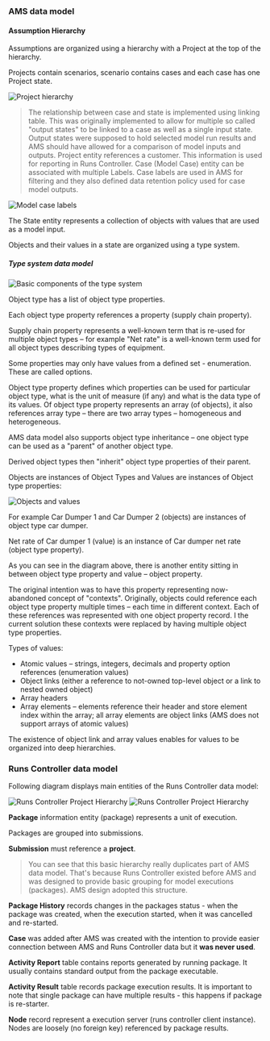 ### AMS data model

#### Assumption Hierarchy

Assumptions are organized using a hierarchy with a Project at the top of the hierarchy.

Projects contain scenarios, scenario contains cases and each case has one Project state.

<!-- ![Project hierarchy](DataModels/ProjectHierarchy.png) -->
![Project hierarchy](https://raw.githubusercontent.com/dusan-tkac/documentation/master/structurizr/Documentation/DataModels/ProjectHierarchy.png)

> The relationship between case and state is implemented using linking table.
> This was originally implemented to allow for multiple so called "output states" to be linked to a case as well as a single input state.  Output states were supposed to hold selected model run results and AMS should have allowed for a comparison of model inputs and outputs.
> Project entity references a customer. This information is used for reporting in Runs Controller.
> Case (Model Case) entity can be associated with multiple Labels. Case labels are used in AMS for filtering and they also defined data retention policy used for case model outputs.

<!-- ![Model case labels](DataModels/CaseLabels.png) -->
![Model case labels](https://raw.githubusercontent.com/dusan-tkac/documentation/master/structurizr/Documentation/DataModels/CaseLabels.png)

The State entity represents a collection of objects with values that are used as a model input.

Objects and their values in a state are organized using a type system.

##### Type system data model

<!-- ![Basic components of the type system](DataModels/ObjectTypeSystem.png) -->
![Basic components of the type system](https://raw.githubusercontent.com/dusan-tkac/documentation/master/structurizr/Documentation/DataModels/ObjectTypeSystem.png)

Object type has a list of object type properties.

Each object type property references a property (supply chain property).

Supply chain property represents a well-known term that is re-used for multiple object types – for example "Net rate" is a well-known term used for all object types describing types of equipment.

Some properties may only have values from a defined set - enumeration. These are called options.

Object type property defines which properties can be used for particular object type, what is the unit of measure (if any) and what is the data type of its values.
Of object type property represents an array (of objects), it also references array type – there are two array types – homogeneous and heterogeneous.

AMS data model also supports object type inheritance – one object type can be used as a "parent" of another object type.

Derived object types then "inherit" object type properties of their parent.

Objects are instances of Object Types and Values are instances of Object type properties:

<!-- ![Objects and values](DataModels/ObjectsAndValues.png) -->
![Objects and values](https://raw.githubusercontent.com/dusan-tkac/documentation/master/structurizr/Documentation/DataModels/ObjectsAndValues.png)

For example Car Dumper 1 and Car Dumper 2 (objects) are instances of object type car dumper.

Net rate of Car dumper 1 (value) is an instance of Car dumper net rate (object type property).

As you can see in the diagram above, there is another entity sitting in between object type property and value – object property.

The original intention was to have this property representing now-abandoned concept of "contexts". Originally, objects could reference each object type property multiple times – each time in different context. Each of these references was represented with one object property record. I the current solution these contexts were replaced by having multiple object type properties.

Types of values:

* Atomic values – strings, integers, decimals and property option references (enumeration values)
* Object links (either a reference to not-owned top-level object or a link to nested owned object)
* Array headers
* Array elements – elements reference their header and store element index within the array; all array elements are object links (AMS does not support arrays of atomic values)

The existence of object link and array values enables for values to be organized into deep hierarchies.

### Runs Controller data model

Following diagram displays main entities of the Runs Controller data model:

![Runs Controller Project Hierarchy](DataModels/RunsControllerDataModel.png) 
![Runs Controller Project Hierarchy](https://raw.githubusercontent.com/dusan-tkac/documentation/master/structurizr/Documentation/DataModels/RunsControllerDataModel.png)

**Package** information entity (package) represents a unit of execution.

Packages are grouped into submissions.

**Submission** must reference a **project**.

> You can see that this basic hierarchy really duplicates part of AMS data model. That's because Runs Controller existed before AMS and was designed to provide basic grouping for model executions (packages). AMS design adopted this structure.

**Package History** records changes in the packages status - when the package was created, when the execution started, when it was cancelled and re-started.

**Case** was added after AMS was created with the intention to provide easier connection between AMS and Runs Controller data but it **was never used**.

**Activity Report** table contains reports generated by running package. It usually contains standard output from the package executable.

**Activity Result** table records package execution results. It is important to note that single package can have multiple results - this happens if package is re-starter.

**Node** record represent a execution server (runs controller client instance). Nodes are loosely (no foreign key) referenced by package results.